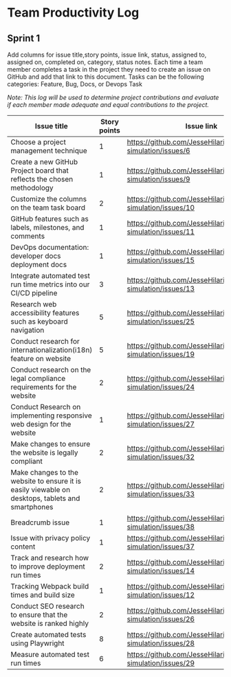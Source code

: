
# Team Productivity Log

## Sprint 1
Add columns for issue title,story points, issue link, status, assigned to, assigned on, completed on, category, status 
notes. Each time a team member completes a task in the project they need to create an issue on GitHub and add that link 
to this document. Tasks can be the following categories: Feature, Bug, Docs, or Devops Task

*Note: This log will be used to determine project contributions and evaluate if each member made adequate and equal 
contributions to the project.*


| Issue title                                                            | Story points | Issue link                                                      | Status | Assigned to | Assigned on | Completed on | Category    | Status notes |
|------------------------------------------------------------------------|--------------|-----------------------------------------------------------------|--------|-------------|-------------|--------------|-------------|--------------|
| Choose a project management technique                                  | 1            | https://github.com/JesseHilario/mywebclass-simulation/issues/6  | Done   | Jesse       | 3/19/2023   | 3/19/2023    | Docs        |              |
| Create a new GitHub Project board that reflects the chosen methodology | 1            | https://github.com/JesseHilario/mywebclass-simulation/issues/9  | Done   | Jesse       | 3/19/2023   | 3/20/2023    | Docs        |              |
| Customize the columns on the team task board                           | 2            | https://github.com/JesseHilario/mywebclass-simulation/issues/10 | Done   | Jesse       | 3/19/2023   | 3/20/2023    | Docs        |              | 
| GitHub features such as labels, milestones, and comments               | 1            | https://github.com/JesseHilario/mywebclass-simulation/issues/11 | Done   | Jesse       | 3/19/2023   | 3/20/2023    | Docs        |              | 
| DevOps documentation: developer docs deployment docs                   | 1            | https://github.com/JesseHilario/mywebclass-simulation/issues/15 | Done   | Jesse       | 3/19/2023   | 3/21/2023    | Docs        |              | 
| Integrate automated test run time metrics into our CI/CD pipeline      | 3            | https://github.com/JesseHilario/mywebclass-simulation/issues/13 | Done   | Jesse       | 3/19/2023   | 3/21/2023    | Devops Task |              | 
| Research web accessibility features such as keyboard navigation        | 5            | https://github.com/JesseHilario/mywebclass-simulation/issues/25 | Done   | Radhika     | 3/21/2023   | 3/27/2023    | Research    |              | 
| Conduct research for internationalization(i18n) feature on website     | 5            | https://github.com/JesseHilario/mywebclass-simulation/issues/19 | Done   | Radhika     | 3/19/2023   | 3/27/2023    | Research    |              | 
| Conduct research on the legal compliance requirements for the website                            | 2            | https://github.com/JesseHilario/mywebclass-simulation/issues/24 | Done   | Balaji      | 3/19/2023   | 3/26/2023    | Docs        |              | 
| Conduct Research on implementing responsive web design for the website                           | 1            | https://github.com/JesseHilario/mywebclass-simulation/issues/27 | Done   | Balaji      | 3/19/2023   | 3/26/2023    | Docs        |              | 
| Make changes to ensure the website is legally compliant                                          | 2            | https://github.com/JesseHilario/mywebclass-simulation/issues/32 | Done   | Balaji      | 3/26/2023   | 3/26/2023    | Feature     |              |
| Make changes to the website to ensure it is easily viewable on desktops, tablets and smartphones | 2            | https://github.com/JesseHilario/mywebclass-simulation/issues/33 | Done   | Balaji      | 3/26/2023   | 3/26/2023    | Feature     |              |
| Breadcrumb issue                                                                                 | 1            | https://github.com/JesseHilario/mywebclass-simulation/issues/38 | Todo   | Balaji      | 3/26/2023   |              | Bugs        |              |
| Issue with privacy policy content                                                                | 1            | https://github.com/JesseHilario/mywebclass-simulation/issues/37 | Todo   | Balaji      | 3/26/2023   |              | Bugs        |              |
| Track and research how to improve deployment run times                 | 2            | https://github.com/JesseHilario/mywebclass-simulation/issues/14 | Done    | Jesse       | 3/19/2023  | 3/27/2023    | Devops Task |              | 
| Tracking Webpack build times and build size                            | 1            | https://github.com/JesseHilario/mywebclass-simulation/issues/12 | Done    | Jesse       | 3/19/2023  | 3/27/2023    | Devops Task |              | 
| Conduct SEO research to ensure that the website is ranked highly       | 2            | https://github.com/JesseHilario/mywebclass-simulation/issues/26 | Done    | Jesse       | 3/19/2023  | 3/27/2023    | Docs        |              | 
| Create automated tests using Playwright                                | 8            | https://github.com/JesseHilario/mywebclass-simulation/issues/28 | Done    | Jesse       | 3/19/2023  | 3/27/2023    | Docs        |              | 
| Measure automated test run times                                       | 6            | https://github.com/JesseHilario/mywebclass-simulation/issues/29 | Done    | Jesse       | 3/19/2023  | 3/27/2023    | Docs /Devops|              | 


